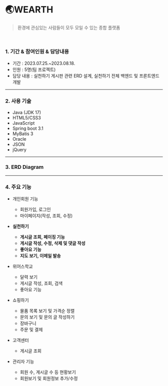 # 🌏WEARTH
> 환경에 관심있는 사람들이 모두 모일 수 있는 종합 플랫폼
 
 <br>



### 1. 기간 & 참여인원 & 담당내용
- 기간 : 2023.07.25.~2023.08.18.
- 인원 : 5명(팀 프로젝트)
- 담당 내용 : 실천하기 게시판 관련 ERD 설계, 실천하기 전체 백엔드 및 프론트엔드 개발
---
### 2. 사용 기술
- Java (JDK 17)
- HTML5/CSS3
- JavaScript
- Spring boot 3.1
- MyBatis 3
- Oracle
- JSON
- jQuery 
---
### 3. ERD Diagram
---
### 4. 주요 기능
- 개인회원 기능
	- 회원가입, 로그인
	- 마이페이지(작성, 조회, 수정)
- **실천하기**
	- **게시글 조회, 페이징 기능**
	- **게시글 작성, 수정, 삭제 및 댓글 작성**
	- **좋아요 기능**
	- **지도 보기, 이메일 발송**
- 위어스학교
	- 달력 보기
	- 게시글 작성, 조회, 검색
	- 좋아요 기능
- 쇼핑하기
	- 물품 목록 보기 및 가격순 정렬
	- 문의 보기 및 문의 글 작성하기
	- 장바구니
	- 주문 및 결제
- 고객센터
	- 게시글 조회

- 관리자 기능
	- 회원 수, 게시글 수 등 현황보기
	- 회원보기 및 회원정보 추가/수정

